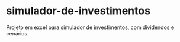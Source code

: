 # simulador-de-investimentos
Projeto em excel para simulador de investimentos, com dividendos e cenários
